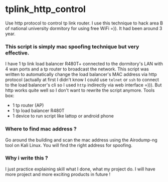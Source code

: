 # tplink_http_control
Use http protocol to control tp link router. I use this technique to hack area B of national university dormitory for using free WiFi =)). It had been around 3 year.
### This script is simply mac spoofing technique but very effective.
I have 1 tp link load balancer R480T+ connected to the dormitory's LAN with 4 wan ports and a tp router to broadcast the network. This script was written to automatically change the load balancer's MAC address via http protocol (actually at first I didn't know I could use `telnet` or `ssh` to connect to the load balancer's cli so I used `http` indirectly via web interface =))). But http works quite well so I don't want to rewrite the script anymore.
Tools box:
- 1 tp router (AP)
- 1 tp load balancer R480T
- 1 device to run script like lattop or android phone
### Where to find mac address ?
Go around the building and scan the mac address using the Airodump-ng tool on Kali Linux. You will find the right address for spoofing.
### Why i write this ?
I just practice explaining skill what I done, what my project do. I will have more project and more exciting products in future !
